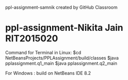 ppl-assignment-samnik created by GitHub Classroom
# ppl-assignment-Nikita Jain RIT2015020

Command for Terminal in Linux:
  $cd NetBeansProjects/PPLAssignment/build/classes
  $java pplassignment.q1_main
  $java pplassignment.q2_main
  
  
  
  For Windows :
    build on NetBeans IDE 8.2
